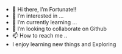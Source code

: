 - 👋 Hi there, I’m Fortunate!!
- 👀 I’m interested in ...
- 🌱 I’m currently learning ...
- 💞️ I’m looking to collaborate on Github
- 📫 How to reach me ..
- I enjoy learning new things and Exploring

